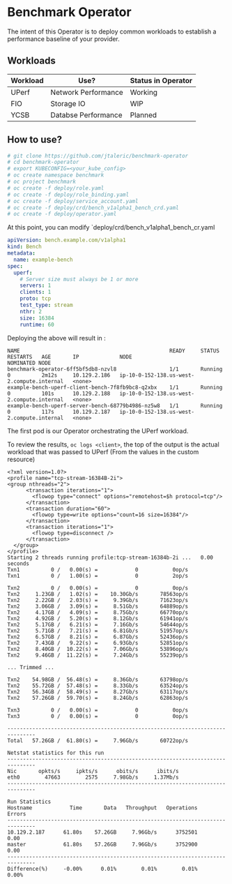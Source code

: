# Benchmark Operator

The intent of this Operator is to deploy common workloads to establish 
a performance baseline of your provider.

## Workloads
| Workload | Use?                | Status in Operator | 
| -------- | --------------------| ------------------ |
| UPerf    | Network Performance | Working            |
| FIO      | Storage IO          | WIP                |
| YCSB     | Databse Performance | Planned            |


## How to use?
```bash
# git clone https://github.com/jtaleric/benchmark-operator
# cd benchmark-operator
# export KUBECONFIG=<your_kube_config>
# oc create namespace benchmark
# oc project benchmark
# oc create -f deploy/role.yaml
# oc create -f deploy/role_binding.yaml
# oc create -f deploy/service_account.yaml
# oc create -f deploy/crd/bench_v1alpha1_bench_crd.yaml
# oc create -f deploy/operator.yaml
```

At this point, you can modify `deploy/crd/bench_v1alpha1_bench_cr.yaml

```yaml
apiVersion: bench.example.com/v1alpha1
kind: Bench
metadata:
  name: example-bench
spec:
  uperf: 
    # Server size must always be 1 or more
    servers: 1
    clients: 1
    proto: tcp
    test_type: stream
    nthr: 2
    size: 16384 
    runtime: 60
```

Deploying the above will result in :
```
NAME                                                READY     STATUS    RESTARTS   AGE       IP             NODE                                         NOMINATED NODE
benchmark-operator-6ff5bf5db8-nzvl8                 1/1       Running   0          2m12s     10.129.2.186   ip-10-0-152-138.us-west-2.compute.internal   <none>
example-bench-uperf-client-bench-7f8fb9bc8-q2xbx    1/1       Running   0          101s      10.129.2.188   ip-10-0-152-138.us-west-2.compute.internal   <none>
example-bench-uperf-server-bench-68779b4986-nz5w8   1/1       Running   0          117s      10.129.2.187   ip-10-0-152-138.us-west-2.compute.internal   <none>
```

The first pod is our Operator orchestrating the UPerf workload.

To review the results, `oc logs <client>`, the top of the output is 
the actual workload that was passed to UPerf (From the values in the custom resource)

```
<?xml version=1.0?>
<profile name="tcp-stream-16384B-2i">
<group nthreads="2">
      <transaction iterations="1">
        <flowop type="connect" options="remotehost=$h protocol=tcp"/>
      </transaction>
      <transaction duration="60">
        <flowop type=write options="count=16 size=16384"/>
      </transaction>
      <transaction iterations="1">
        <flowop type=disconnect />
      </transaction>
  </group>
</profile>
Starting 2 threads running profile:tcp-stream-16384b-2i ...   0.00 seconds
Txn1          0 /   0.00(s) =            0           0op/s 
Txn1          0 /   1.00(s) =            0           2op/s 

Txn2          0 /   0.00(s) =            0           0op/s 
Txn2     1.23GB /   1.02(s) =    10.30Gb/s       78563op/s 
Txn2     2.22GB /   2.03(s) =     9.39Gb/s       71623op/s 
Txn2     3.06GB /   3.09(s) =     8.51Gb/s       64889op/s 
Txn2     4.17GB /   4.09(s) =     8.75Gb/s       66770op/s 
Txn2     4.92GB /   5.20(s) =     8.12Gb/s       61941op/s 
Txn2     5.17GB /   6.21(s) =     7.16Gb/s       54644op/s 
Txn2     5.71GB /   7.21(s) =     6.81Gb/s       51957op/s 
Txn2     6.57GB /   8.21(s) =     6.87Gb/s       52436op/s 
Txn2     7.43GB /   9.22(s) =     6.93Gb/s       52851op/s 
Txn2     8.40GB /  10.22(s) =     7.06Gb/s       53896op/s 
Txn2     9.46GB /  11.22(s) =     7.24Gb/s       55239op/s 

... Trimmed ...

Txn2    54.98GB /  56.48(s) =     8.36Gb/s       63798op/s 
Txn2    55.72GB /  57.48(s) =     8.33Gb/s       63524op/s 
Txn2    56.34GB /  58.49(s) =     8.27Gb/s       63117op/s 
Txn2    57.26GB /  59.70(s) =     8.24Gb/s       62863op/s 

Txn3          0 /   0.00(s) =            0           0op/s 
Txn3          0 /   0.00(s) =            0           0op/s 

-------------------------------------------------------------------------------
Total   57.26GB /  61.80(s) =     7.96Gb/s       60722op/s 

Netstat statistics for this run
-------------------------------------------------------------------------------
Nic       opkts/s     ipkts/s      obits/s      ibits/s
eth0        47663        2575     7.98Gb/s     1.37Mb/s 
-------------------------------------------------------------------------------

Run Statistics
Hostname            Time       Data   Throughput   Operations      Errors
-------------------------------------------------------------------------------
10.129.2.187      61.80s    57.26GB     7.96Gb/s      3752501        0.00
master            61.80s    57.26GB     7.96Gb/s      3752900        0.00
-------------------------------------------------------------------------------
Difference(%)     -0.00%      0.01%        0.01%        0.01%       0.00%
```
